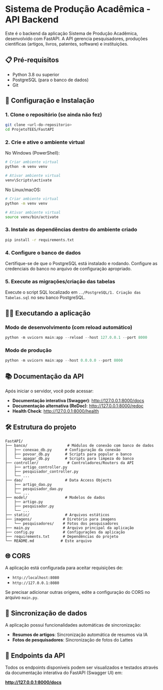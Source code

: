 # Sistema de Produção Acadêmica - API Backend

Este é o backend da aplicação Sistema de Produção Acadêmica, desenvolvido com FastAPI. A API gerencia pesquisadores, produções científicas (artigos, livros, patentes, software) e instituições.

## 📋 Pré-requisitos

- Python 3.8 ou superior
- PostgreSQL (para o banco de dados)
- Git

## 🚀 Configuração e Instalação

### 1. Clone o repositório (se ainda não fez)

```bash
git clone <url-do-repositorio>
cd ProjetoTEES/FastAPI
```

### 2. Crie e ative o ambiente virtual

No Windows (PowerShell):
```powershell
# Criar ambiente virtual
python -m venv venv

# Ativar ambiente virtual
venv\Scripts\activate
```

No Linux/macOS:
```bash
# Criar ambiente virtual
python -m venv venv

# Ativar ambiente virtual
source venv/bin/activate
```

### 3. Instale as dependências dentro do ambiente criado

```bash
pip install -r requirements.txt
```

### 4. Configure o banco de dados

Certifique-se de que o PostgreSQL está instalado e rodando. Configure as credenciais do banco no arquivo de configuração apropriado.

### 5. Execute as migrações/criação das tabelas

Execute o script SQL localizado em `../PostgreSQL/1. Criação das Tabelas.sql` no seu banco PostgreSQL.

## 🏃‍♂️ Executando a aplicação

### Modo de desenvolvimento (com reload automático)

```powershell
python -m uvicorn main:app --reload --host 127.0.0.1 --port 8000
```

### Modo de produção

```powershell
python -m uvicorn main:app --host 0.0.0.0 --port 8000
```

## 📚 Documentação da API

Após iniciar o servidor, você pode acessar:

- **Documentação interativa (Swagger)**: http://127.0.0.1:8000/docs
- **Documentação alternativa (ReDoc)**: http://127.0.0.1:8000/redoc
- **Health Check**: http://127.0.0.1:8000/health

## 🛠️ Estrutura do projeto

```
FastAPI/
├── banco/                  # Módulos de conexão com banco de dados
│   ├── conexao_db.py      # Configuração da conexão
│   ├── povoar_db.py       # Scripts para popular o banco
│   └── apagar_db.py       # Scripts para limpeza do banco
├── controller/             # Controladores/Routers da API
│   ├── artigo_controller.py
│   ├── pesquisador_controller.py
│   └── ...
├── dao/                   # Data Access Objects
│   ├── artigo_dao.py
│   ├── pesquisador_dao.py
│   └── ...
├── model/                 # Modelos de dados
│   ├── artigo.py
│   ├── pesquisador.py
│   └── ...
├── static/                # Arquivos estáticos
├── imagens/              # Diretório para imagens
│   └── pesquisadores/    # Fotos dos pesquisadores
├── main.py               # Arquivo principal da aplicação
├── config.py             # Configurações da aplicação
├── requirements.txt      # Dependências do projeto
└── README.md            # Este arquivo
```

## 🌐 CORS

A aplicação está configurada para aceitar requisições de:
- `http://localhost:8080`
- `http://127.0.0.1:8080`

Se precisar adicionar outras origens, edite a configuração do CORS no arquivo `main.py`.

## 🔄 Sincronização de dados

A aplicação possui funcionalidades automáticas de sincronização:
- **Resumos de artigos**: Sincronização automática de resumos via IA
- **Fotos de pesquisadores**: Sincronização de fotos do Lattes

## 🔧 Endpoints da API

Todos os endpoints disponíveis podem ser visualizados e testados através da documentação interativa do FastAPI (Swagger UI) em:

**http://127.0.0.1:8000/docs**